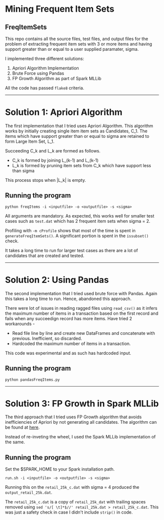 Mining Frequent Item Sets
=========================

FreqItemSets
--------------
This repo contains all the source files, test files, and output files for the
problem of extracting frequent item sets with 3 or more items and having support
greater than or equal to a user supplied paramater, sigma.

I implemented three different solutions:

1. Apriori Algorithm Implementation
2. Brute Force using Pandas
3. FP Growth Algorithm as part of Spark MLLib

All the code has passed `flake8` criteria.

---
# Solution 1: Apriori Algorithm

The first implementation that I tried uses Apriori Algorithm. This algorithm works 
by initially creating single item item sets as Candidates, C_1. The items which have 
support greater than or equal to sigma are retained to form Large Item Set, L_1.

Succeeding C_k and L_k are formed as follows.

* C_k is formed by joining L_(k-1) and L_(k-1)
* L_k is formed by pruning item sets from C_k which have support less than sigma

This process stops when |L_k| is empty.

## Running the program

`python freqItems -i <inputfile> -o <outputfile> -s <sigma>`

All arguments are mandatory. As expected, this works well for smaller test cases
such as `test.dat` which has 2 frequent item sets when sigma = 2.

Profiling with `-m cProfile` shows that most of the time is spent in `generateFreqItemSets()`.
A significant portion is spent in the `issubset()` check.

It takes a long time to run for larger test cases as there are a lot of 
candidates that are created and tested.

---
# Solution 2: Using Pandas

The second implementation that I tried used brute force with Pandas. Again this takes a
long time to run. Hence, abandoned this approach. 

There were lot of issues in reading ragged files using `read_csv()` as it infers the maximum number of items in 
a transaction based on the first record and fails when any succeedign record has more items. Have tried 2 workarounds -
* Read file line by line and create new DataFrames and concatenate with previous. Inefficient, so discarded.
* Hardcoded the maximum number of items in a transaction.

This code was experimental and as such has hardcoded input.

## Running the program

`python pandasFreqItems.py`

---

# Solution 3: FP Growth in Spark MLLib

The third approach that I tried uses FP Growth algorithm that avoids inefficiencies of Apriori by not 
generating all candidates. The algorithm can be found at [here](https://www.cs.sfu.ca/~jpei/publications/sigmod00.pdf).

Instead of re-inveting the wheel, I used the Spark MLLib implementation of the same. 

## Running the program

Set the $SPARK_HOME to your Spark installation path.

`run.sh -i <inputfile> -o <outputfile> -s <sigma>`

Running this on the `retail_25k_c.dat` with sigma = 4 produced the `output_retail_25k.dat`.

The `retail_25k_c.dat` is a copy of `retail_25k_dat` with trailing spaces removed using `sed 's/[ \t]*$//' retail_25k.dat > retail_25k_c.dat`.
This was just a safety check in case I didn't include `strip()` in code.




 


